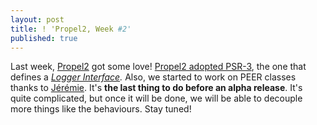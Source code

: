 ```yaml
---
layout: post
title: ! 'Propel2, Week #2'
published: true
---
```

<p>Last week, <a href="http://github.com/propelorm/Propel2">Propel2</a> got some love!&nbsp;<a href="https://github.com/propelorm/Propel2/commit/24b0e35c2fcf8ce7885e42857577c40e63afafbe">Propel2 adopted PSR-3</a>, the one that defines a <em><a href="https://github.com/php-fig/fig-standards/blob/master/accepted/PSR-3-logger-interface.md">Logger Interface</a>. </em>Also, we started to work on PEER classes thanks to <a href="https://twitter.com/pixeljer">J&eacute;r&eacute;mie</a>.&nbsp;It's <strong>the last thing to do before an alpha release</strong>. It's quite complicated, but once it will be done, we will be able to decouple more things like the behaviours. Stay tuned!</p>
